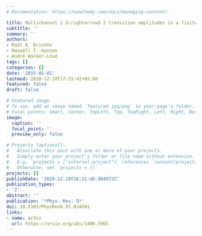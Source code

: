 ```yaml
---
# Documentation: https://wowchemy.com/docs/managing-content/

title: Multichannel 1 $\rightarrow$ 2 transition amplitudes in a finite volume
subtitle: ''
summary: ''
authors:
- Raúl A. Briceño
- Maxwell T. Hansen
- André Walker-Loud
tags: []
categories: []
date: '2015-01-01'
lastmod: 2020-12-10T17:31:41+01:00
featured: false
draft: false

# Featured image
# To use, add an image named `featured.jpg/png` to your page's folder.
# Focal points: Smart, Center, TopLeft, Top, TopRight, Left, Right, BottomLeft, Bottom, BottomRight.
image:
  caption: ''
  focal_point: ''
  preview_only: false

# Projects (optional).
#   Associate this post with one or more of your projects.
#   Simply enter your project's folder or file name without extension.
#   E.g. `projects = ["internal-project"]` references `content/project/deep-learning/index.md`.
#   Otherwise, set `projects = []`.
projects: []
publishDate: '2020-12-10T16:31:40.904973Z'
publication_types:
- '2'
abstract: ''
publication: '*Phys. Rev. D*'
doi: 10.1103/PhysRevD.91.034501
links:
- name: arXiv
  url: https://arxiv.org/abs/1406.5965
---
```


